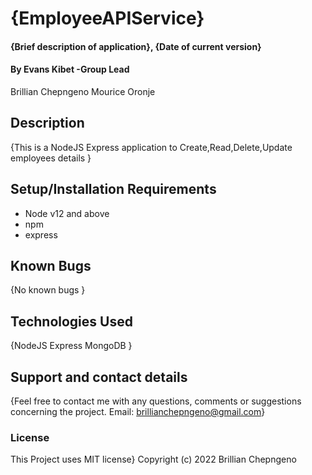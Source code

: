 # {EmployeeAPIService}
#### {Brief description of application}, {Date of current version}
#### By Evans Kibet -Group Lead 
Brillian Chepngeno 
Mourice Oronje

## Description
{This is a NodeJS Express application to Create,Read,Delete,Update employees details  }
## Setup/Installation Requirements
* Node v12 and above
* npm
* express
## Known Bugs
{No known bugs }
## Technologies Used
{NodeJS
Express
MongoDB }
## Support and contact details
{Feel free to contact me with any questions, comments or suggestions concerning the project. Email: brillianchepngeno@gmail.com}
### License
This Project uses MIT license} Copyright (c) 2022 Brillian Chepngeno
